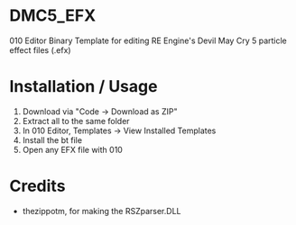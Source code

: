 # DMC5_EFX
010 Editor Binary Template for editing RE Engine's Devil May Cry 5 particle effect files (.efx)

# Installation / Usage
1. Download via "Code -> Download as ZIP"
2. Extract all to the same folder
3. In 010 Editor, Templates -> View Installed Templates
4. Install the bt file
5. Open any EFX file with 010

# Credits
* thezippotm, for making the RSZparser.DLL
